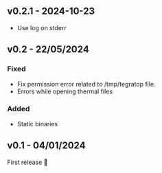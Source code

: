 ## v0.2.1 - 2024-10-23

- Use log on stderr

## v0.2 - 22/05/2024

### Fixed

- Fix permission error related to /tmp/tegratop file.
- Errors while opening thermal files

### Added

- Static binaries

## v0.1 - 04/01/2024

First release 🎉
